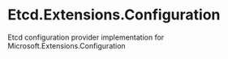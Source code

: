 # Etcd.Extensions.Configuration
Etcd configuration provider implementation for Microsoft.Extensions.Configuration
